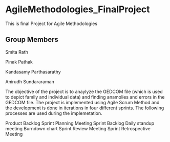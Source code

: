 # AgileMethodologies_FinalProject
This is final Project for Agile Methodologies

## Group Members

Smita Rath

Pinak Pathak

Kandasamy Parthasarathy

Anirudh Sundararaman

The objective of the project is to anaylyze the GEDCOM file (which is used to depict family and individual data) and finding anamolies and errors in the GEDCOM file.
The project is implemented using Agile Scrum Method and the development is done in iterations in four different sprints.
The following processes are used during the implemetation.

Product Backlog
Sprint Planning Meeting
Sprint Backlog
Daily standup meeting
Burndown chart
Sprint Review Meeting
Sprint Retrospective Meeting

